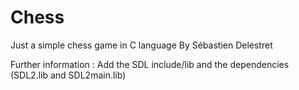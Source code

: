# Chess
Just a simple chess game in C language 
By Sébastien Delestret


Further information : 
Add the SDL include/lib and the dependencies (SDL2.lib and SDL2main.lib)
